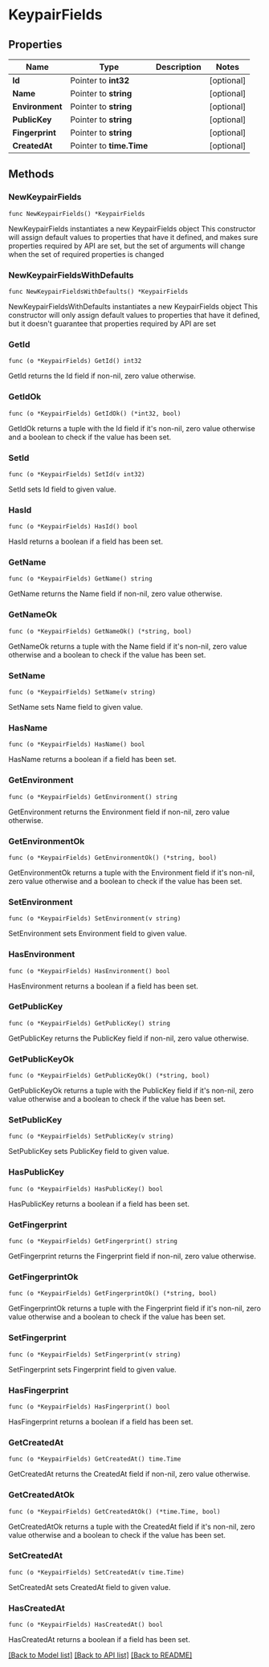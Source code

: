 # KeypairFields

## Properties

Name | Type | Description | Notes
------------ | ------------- | ------------- | -------------
**Id** | Pointer to **int32** |  | [optional] 
**Name** | Pointer to **string** |  | [optional] 
**Environment** | Pointer to **string** |  | [optional] 
**PublicKey** | Pointer to **string** |  | [optional] 
**Fingerprint** | Pointer to **string** |  | [optional] 
**CreatedAt** | Pointer to **time.Time** |  | [optional] 

## Methods

### NewKeypairFields

`func NewKeypairFields() *KeypairFields`

NewKeypairFields instantiates a new KeypairFields object
This constructor will assign default values to properties that have it defined,
and makes sure properties required by API are set, but the set of arguments
will change when the set of required properties is changed

### NewKeypairFieldsWithDefaults

`func NewKeypairFieldsWithDefaults() *KeypairFields`

NewKeypairFieldsWithDefaults instantiates a new KeypairFields object
This constructor will only assign default values to properties that have it defined,
but it doesn't guarantee that properties required by API are set

### GetId

`func (o *KeypairFields) GetId() int32`

GetId returns the Id field if non-nil, zero value otherwise.

### GetIdOk

`func (o *KeypairFields) GetIdOk() (*int32, bool)`

GetIdOk returns a tuple with the Id field if it's non-nil, zero value otherwise
and a boolean to check if the value has been set.

### SetId

`func (o *KeypairFields) SetId(v int32)`

SetId sets Id field to given value.

### HasId

`func (o *KeypairFields) HasId() bool`

HasId returns a boolean if a field has been set.

### GetName

`func (o *KeypairFields) GetName() string`

GetName returns the Name field if non-nil, zero value otherwise.

### GetNameOk

`func (o *KeypairFields) GetNameOk() (*string, bool)`

GetNameOk returns a tuple with the Name field if it's non-nil, zero value otherwise
and a boolean to check if the value has been set.

### SetName

`func (o *KeypairFields) SetName(v string)`

SetName sets Name field to given value.

### HasName

`func (o *KeypairFields) HasName() bool`

HasName returns a boolean if a field has been set.

### GetEnvironment

`func (o *KeypairFields) GetEnvironment() string`

GetEnvironment returns the Environment field if non-nil, zero value otherwise.

### GetEnvironmentOk

`func (o *KeypairFields) GetEnvironmentOk() (*string, bool)`

GetEnvironmentOk returns a tuple with the Environment field if it's non-nil, zero value otherwise
and a boolean to check if the value has been set.

### SetEnvironment

`func (o *KeypairFields) SetEnvironment(v string)`

SetEnvironment sets Environment field to given value.

### HasEnvironment

`func (o *KeypairFields) HasEnvironment() bool`

HasEnvironment returns a boolean if a field has been set.

### GetPublicKey

`func (o *KeypairFields) GetPublicKey() string`

GetPublicKey returns the PublicKey field if non-nil, zero value otherwise.

### GetPublicKeyOk

`func (o *KeypairFields) GetPublicKeyOk() (*string, bool)`

GetPublicKeyOk returns a tuple with the PublicKey field if it's non-nil, zero value otherwise
and a boolean to check if the value has been set.

### SetPublicKey

`func (o *KeypairFields) SetPublicKey(v string)`

SetPublicKey sets PublicKey field to given value.

### HasPublicKey

`func (o *KeypairFields) HasPublicKey() bool`

HasPublicKey returns a boolean if a field has been set.

### GetFingerprint

`func (o *KeypairFields) GetFingerprint() string`

GetFingerprint returns the Fingerprint field if non-nil, zero value otherwise.

### GetFingerprintOk

`func (o *KeypairFields) GetFingerprintOk() (*string, bool)`

GetFingerprintOk returns a tuple with the Fingerprint field if it's non-nil, zero value otherwise
and a boolean to check if the value has been set.

### SetFingerprint

`func (o *KeypairFields) SetFingerprint(v string)`

SetFingerprint sets Fingerprint field to given value.

### HasFingerprint

`func (o *KeypairFields) HasFingerprint() bool`

HasFingerprint returns a boolean if a field has been set.

### GetCreatedAt

`func (o *KeypairFields) GetCreatedAt() time.Time`

GetCreatedAt returns the CreatedAt field if non-nil, zero value otherwise.

### GetCreatedAtOk

`func (o *KeypairFields) GetCreatedAtOk() (*time.Time, bool)`

GetCreatedAtOk returns a tuple with the CreatedAt field if it's non-nil, zero value otherwise
and a boolean to check if the value has been set.

### SetCreatedAt

`func (o *KeypairFields) SetCreatedAt(v time.Time)`

SetCreatedAt sets CreatedAt field to given value.

### HasCreatedAt

`func (o *KeypairFields) HasCreatedAt() bool`

HasCreatedAt returns a boolean if a field has been set.


[[Back to Model list]](../README.md#documentation-for-models) [[Back to API list]](../README.md#documentation-for-api-endpoints) [[Back to README]](../README.md)


